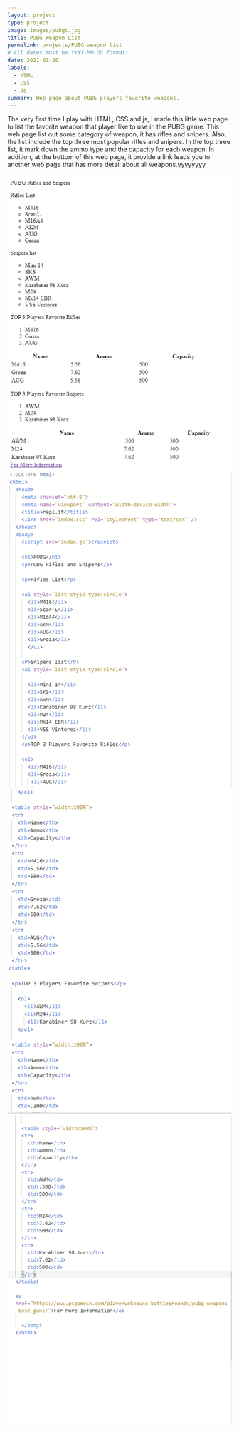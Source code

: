 ```yaml
---
layout: project
type: project
image: images/pubgt.jpg
title: PUBG Weapon List
permalink: projects/PUBG weapon list
# All dates must be YYYY-MM-DD format!
date: 2021-01-20
labels:
  - HTML
  - CSS
  - Js
summary: Web page about PUBG players favorite weapons.
---
```


The very first time I play with HTML, CSS and js, I made this little web page to list the favorite weapon that player like to use in the PUBG game. This web page list out some category of weapon, it has rifles and snipers. Also, the list include the top three most popular rifles and snipers. In the top three list, it mark down the ammo type and the capacity for each weapon. In addition, at the bottom of this web page, it provide a link leads you to another web page that has more detail about all weapons.yyyyyyyy


<div class="ui medium rounded images">
  <img class="ui image" src="../images/pubg1.PNG">
  <img class="ui image" src="../images/pubg2.PNG">
</div>

<div class="ui medium rounded images">
  <img class="ui image" src="../images/pubg3.PNG">
  <img class="ui image" src="../images/pubg4.PNG">
</div>

